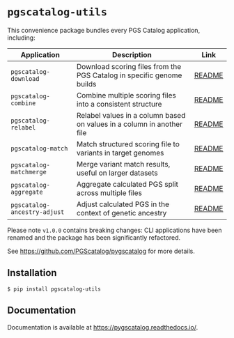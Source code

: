 # `pgscatalog-utils`

This convenience package bundles every PGS Catalog application, including:

| Application                  | Description                                                            | Link                                                                                |
|------------------------------|------------------------------------------------------------------------|-------------------------------------------------------------------------------------|
| `pgscatalog-download`        | Download scoring files from the PGS Catalog in specific genome builds  | [README](https://pygscatalog.readthedocs.io/en/latest/how-to/guides/download.html)  |
| `pgscatalog-combine`         | Combine multiple scoring files into a consistent structure             | [README](https://pygscatalog.readthedocs.io/en/latest/how-to/guides/combine.html)   |
| `pgscatalog-relabel`         | Relabel values in a column based on values in a column in another file | [README](pgscatalog.core/README.md)                                                 |
| `pgscatalog-match`           | Match structured scoring file to variants in target genomes            | [README](https://pygscatalog.readthedocs.io/en/latest/how-to/guides/match.html)     |
| `pgscatalog-matchmerge`      | Merge variant match results, useful on larger datasets                 | [README](https://pygscatalog.readthedocs.io/en/latest/how-to/guides/match.html)     |
| `pgscatalog-aggregate`       | Aggregate calculated PGS split across multiple files                   | [README](https://pygscatalog.readthedocs.io/en/latest/how-to/guides/aggregate.html) |
| `pgscatalog-ancestry-adjust` | Adjust calculated PGS in the context of genetic ancestry               | [README](https://pygscatalog.readthedocs.io/en/latest/how-to/guides/ancestry.html)  |

Please note `v1.0.0` contains breaking changes: CLI applications have been renamed and the package has been significantly refactored.

See https://github.com/PGScatalog/pygscatalog for more details.

## Installation 

```
$ pip install pgscatalog-utils
```

## Documentation 

Documentation is available at https://pygscatalog.readthedocs.io/.
